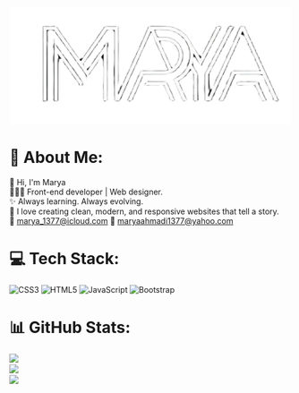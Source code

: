 <div align="center">
  <img src="marya's logo png.png">
</div>

# 💫 About Me:
👋 Hi, I'm Marya<br>👩🏻‍💻 Front-end developer | Web designer.<br>✨ Always learning. Always evolving.<br>🎯 I love creating clean, modern, and responsive websites that tell a story.<br>
📧 [marya_1377@icloud.com](https://mail.google.com/mail/?view=cm&fs=1&to=marya_1377@icloud.com)
📧 [maryaahmadi1377@yahoo.com](https://mail.google.com/mail/?view=cm&fs=1&to=maryaahmadi1377@yahoo.com)

# 💻 Tech Stack:
![CSS3](https://img.shields.io/badge/css3-%231572B6.svg?style=for-the-badge&logo=css3&logoColor=white) ![HTML5](https://img.shields.io/badge/html5-%23E34F26.svg?style=for-the-badge&logo=html5&logoColor=white) ![JavaScript](https://img.shields.io/badge/javascript-%23323330.svg?style=for-the-badge&logo=javascript&logoColor=%23F7DF1E) ![Bootstrap](https://img.shields.io/badge/bootstrap-%238511FA.svg?style=for-the-badge&logo=bootstrap&logoColor=white)
# 📊 GitHub Stats:
![](https://github-readme-stats.vercel.app/api?username=maryaahmadii&theme=github_dark&hide_border=true&include_all_commits=false&count_private=false)<br/>
![](https://nirzak-streak-stats.vercel.app/?user=maryaahmadii&theme=github_dark&hide_border=true)<br/>
![](https://github-readme-stats.vercel.app/api/top-langs/?username=maryaahmadii&theme=github_dark&hide_border=true&include_all_commits=false&count_private=false&layout=compact)

<!-- Proudly created with GPRM ( https://gprm.itsvg.in ) -->
